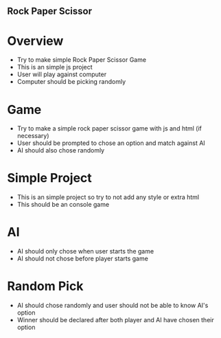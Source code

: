 ## Rock Paper Scissor

# Overview

- Try to make simple Rock Paper Scissor Game
- This is an simple js project 
- User will play against computer
- Computer should be picking randomly


# Game

- Try to make a simple rock paper scissor game with js and html (if necessary)
- User should be prompted to chose an option and match against AI
- AI should also chose randomly 

# Simple Project

- This is an simple project so try to not add any style or extra html 
- This should be an console game

# AI

- AI should only chose when user starts the game 
- AI should not chose before player starts game

# Random Pick

- AI should chose randomly and user should not be able to know AI's option 
- Winner should be declared after both player and AI have chosen their option